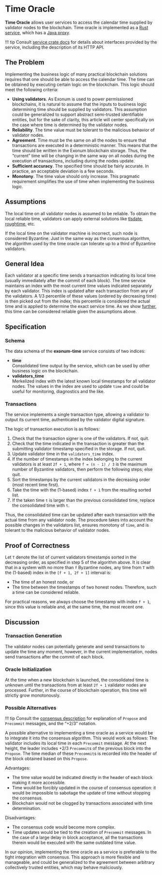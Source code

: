 # Time Oracle

<!-- cspell:ignore tlsdate,roughtime -->

**Time Oracle** allows user services to access the calendar time supplied by
validator nodes to the blockchain. Time oracle is implemented
as a [Rust service][rust-time-oracle], which has a [Java proxy][java-time-oracle].

!!! tip
    Consult [service crate docs](https://docs.rs/exonum-time/) for details
    about interfaces provided by the service, including the description
    of its HTTP API.

## The Problem

Implementing the business logic of many practical blockchain solutions requires
that one should be able to access the calendar time.
The time can be obtained by executing certain logic on the blockchain.
This logic should meet the following criteria:

- **Using validators**. As Exonum is used to power permissioned blockchains,
  it is natural to assume that the inputs to business logic determining time
  should be supplied by validators. This assumption could be generalized to
  support abstract semi-trusted identifiable entities, but for the sake of
  clarity, this article will center specifically on the case where time
  is determined by the validator nodes.
- **Reliability**. The time value must be tolerant to the malicious behavior
  of validator nodes.
- **Agreement**. Time must be the same on all the nodes to ensure that
  transactions are executed in a deterministic manner. This means that the time
  should be written in the Exonum blockchain storage. Thus, the “current” time
  will be changing in the same way on all nodes during the execution of
  transactions, including during the nodes update.
- **Sufficient accuracy**. The specified time should be fairly accurate.
  In practice, an acceptable deviation is a few seconds.
- **Monotony**. The time value should only increase. This pragmatic requirement
  simplifies the use of time when implementing the business logic.

## Assumptions

The local time on all validator nodes is assumed to be reliable.
To obtain the local reliable time, validators can apply external solutions like
[tlsdate][tlsdate], [roughtime][roughtime], etc.

If the local time on the validator machine is incorrect,
such node is considered Byzantine. Just in the same way as the consensus
algorithm, the algorithm used by the time oracle can tolerate up to a third of
Byzantine validators.

## General Idea

Each validator at a specific time sends a transaction indicating its local time
(usually immediately after the commit of each block). The time service
maintains an index with the most current time values indicated separately by
each validator. This index is updated after each transaction from any of the
validators. A 1/3 percentile of these values (ordered by decreasing time) is
then picked out from the index; this percentile is considered the actual time
and is applied to determine the exact service time. As we show
[further](#proof-of-correctness), this time can be considered reliable given
the assumptions above.

## Specification

### Schema

The data schema of the **exonum-time** service consists of two indices:

- **time**  
  Consolidated time output by the service, which can be used by other business
  logic on the blockchain.
- **validators_time**  
  Merkelized index with the latest known local timestamps for all validator
  nodes. The values in the index are used to update `time` and could be useful
  for monitoring, diagnostics and the like.

### Transactions

The service implements a single transaction type, allowing a validator to
output its current time, authenticated by the validator digital signature.

The logic of transaction execution is as follows:

1. Check that the transaction signer is one of the validators. If not, quit.
2. Check that the time indicated in the transaction is greater than the
   submitting validator timestamp specified in the storage. If not, quit.
3. Update validator time in the `validators_time` index.
4. If the number of timestamps in the index belonging to the current validators
   is at least `2f + 1`, where `f = (n - 1) / 3` is the maximum number
   of Byzantine validators, then perform the following steps; else quit.
5. Sort the timestamps by the current validators in the decreasing order
  (most recent time first).
6. Take the time with the (1-based) index `f + 1` from the resulting sorted
   list.
7. If the taken time `t` is larger than the previous consolidated time,
  replace the consolidated time with `t`.

Thus, the consolidated time can be updated after each transaction with
the actual time from any validator node. The procedure takes into account the
possible changes in the validators list, ensures monotony of `time`, and
is tolerant to the malicious behavior of validator nodes.

## Proof of Correctness

Let `T` denote the list of current validators timestamps sorted
in the decreasing order, as specified in step 5 of the algorithm above.
It is clear that in a system with no more than `f` Byzantine nodes,
any time from `T` with the (1-based) index in the `[f + 1, 2f + 1]` interval
is:

- The time of an honest node, or
- The time between the timestamps of two honest nodes. Therefore, such a time
  can be considered reliable.

For practical reasons, we always choose the timestamp with index `f + 1`,
since this value is reliable and, at the same time, the most recent one.

## Discussion

### Transaction Generation

The validator nodes can potentially generate and send transactions to update
the time any moment, however, in the current implementation, nodes send
transactions after the commit of each block.

### Oracle Initialization

At the time when a new blockchain is launched, the consolidated time is unknown
until the transactions from at least `2f + 1` validator nodes are processed.
Further, in the course of blockchain operation, this time
will strictly grow monotonously.

### Possible Alternatives

!!! tip
    Consult the [consensus description](../architecture/consensus.md) for
    explanation of `Propose` and `Precommit` messages, and the “+2/3” notation.

A possible alternative to implementing a time oracle as a service would be to
integrate it into the consensus algorithm. This would work as follows:
The validator includes its local time in each `Precommit` message.
At the next height, the leader includes +2/3 `Precommit`s of the previous block
into the `Propose`. The time median of these `Precommit`s is recorded into
the header of the block obtained based on this `Propose`.

Advantages:

- The time value would be indicated directly in the header of each block
  making it more accessible.
- Time would be forcibly updated in the course of consensus operation:
  it would be impossible to sabotage the update of time without stopping the
  consensus.
- Blockchain would not be clogged by transactions associated with time
  determination.

Disadvantages:

- The consensus code would become more complex.
- Time updates would be tied to the creation of `Precommit` messages. In the
  case of a large delay in block acceptance, all the transactions therein would
  be executed with the same outdated time value.

In our opinion, implementing the time oracle as a service is preferable to
the tight integration with consensus. This approach is more flexible and
manageable, and could be generalized to the agreement between arbitrary
collectively trusted entities, which may behave maliciously.

[rust-time-oracle]: https://github.com/exonum/exonum/tree/master/services/time
[java-time-oracle]: https://github.com/exonum/exonum-java-binding/tree/master/exonum-java-binding/time-oracle
[tlsdate]: https://github.com/ioerror/tlsdate
[roughtime]: https://roughtime.googlesource.com/roughtime
[ISO8601]: https://en.wikipedia.org/wiki/ISO_8601

